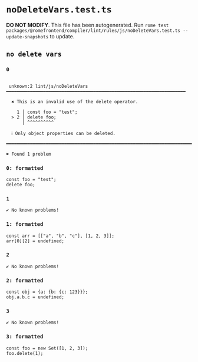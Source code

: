 # `noDeleteVars.test.ts`

**DO NOT MODIFY**. This file has been autogenerated. Run `rome test packages/@romefrontend/compiler/lint/rules/js/noDeleteVars.test.ts --update-snapshots` to update.

## `no delete vars`

### `0`

```

 unknown:2 lint/js/noDeleteVars ━━━━━━━━━━━━━━━━━━━━━━━━━━━━━━━━━━━━━━━━━━━━━━━━━━━━━━━━━━━━━━━━━━━━

  ✖ This is an invalid use of the delete operator.

    1 │ const foo = "test";
  > 2 │ delete foo;
      │ ^^^^^^^^^^

  ℹ Only object properties can be deleted.

━━━━━━━━━━━━━━━━━━━━━━━━━━━━━━━━━━━━━━━━━━━━━━━━━━━━━━━━━━━━━━━━━━━━━━━━━━━━━━━━━━━━━━━━━━━━━━━━━━━━

✖ Found 1 problem

```

### `0: formatted`

```
const foo = "test";
delete foo;

```

### `1`

```
✔ No known problems!

```

### `1: formatted`

```
const arr = [["a", "b", "c"], [1, 2, 3]];
arr[0][2] = undefined;

```

### `2`

```
✔ No known problems!

```

### `2: formatted`

```
const obj = {a: {b: {c: 123}}};
obj.a.b.c = undefined;

```

### `3`

```
✔ No known problems!

```

### `3: formatted`

```
const foo = new Set([1, 2, 3]);
foo.delete(1);

```
